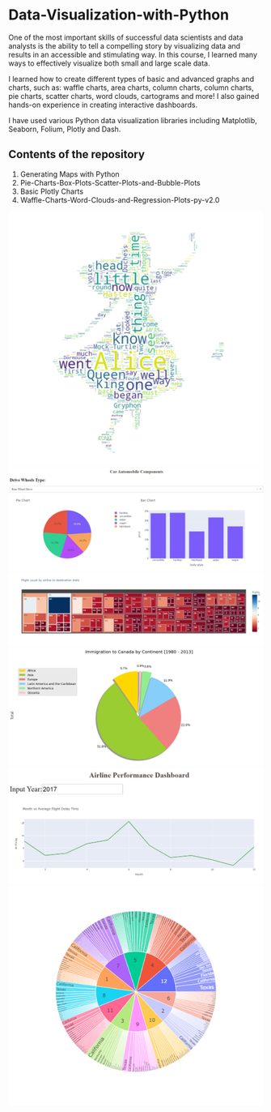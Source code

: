 # Data-Visualization-with-Python
One of the most important skills of successful data scientists and data analysts is the ability to tell a compelling story by visualizing data and results in an accessible and stimulating way. In this course, I learned many ways to effectively visualize both small and large scale data.

I learned how to create different types of basic and advanced graphs and charts, such as: waffle charts, area charts, column charts, column charts, pie charts, scatter charts, word clouds, cartograms and more! I also gained hands-on experience in creating interactive dashboards.

I have used various Python data visualization libraries including Matplotlib, Seaborn, Folium, Plotly and Dash.

## Contents of the repository

1. Generating Maps with Python
2. Pie-Charts-Box-Plots-Scatter-Plots-and-Bubble-Plots
3. Basic Plotly Charts
4. Waffle-Charts-Word-Clouds-and-Regression-Plots-py-v2.0

![output_Alice](https://github.com/tina-ds/Data-Visualization-with-Python/blob/519027e865583e877d267222a4753af5d2d9dcf6/output_Alice.png)
![4](https://github.com/tina-ds/Data-Visualization-with-Python/blob/c3370e6e6093a8ac81613432b3acb2ab48ac8cf5/4.jpg)
![/US%20Domestic%20Airline%20Flights%20Performance](https://github.com/tina-ds/Data-Visualization-with-Python/blob/98c6bf2f4abbcd3eaa2a63389b5185dd45b684e2/US%20Domestic%20Airline%20Flights%20Performance.png)
![output](https://github.com/tina-ds/Data-Visualization-with-Python/blob/c262f4e5142674679f36a8f819bc838c53882df5/output.png)
![Airline%20Performance%20Dashboard.png](https://github.com/tina-ds/Data-Visualization-with-Python/blob/9ec9323193a787b988c6495d9af3a4fbab1a38f8/Airline%20Performance%20Dashboard.png.jpg)
![newplot](https://github.com/tina-ds/Data-Visualization-with-Python/blob/519027e865583e877d267222a4753af5d2d9dcf6/newplot.png)

